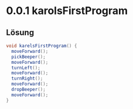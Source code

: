 # 0.0.1 karolsFirstProgram

## Lösung

```java
void karelsFirstProgram() {
  moveForward();
  pickBeeper();
  moveForward();
  turnLeft();
  moveForward();
  turnRight();
  moveForward();
  dropBeeper();
  moveForward();
}
```
